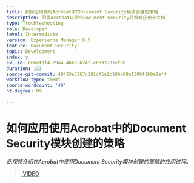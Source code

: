 ```yaml
---
title: 如何应用使用Acrobat中的Document Security模块创建的策略
description: 配置Acrobat以使用Document Security将策略应用于文档
type: Troubleshooting
role: Developer
level: Intermediate
version: Experience Manager 6.5
feature: Document Security
topic: Development
index: y
exl-id: 086afdf4-c9a4-4bb9-b242-e6337281ef9b
duration: 133
source-git-commit: 48433a5367c281cf5a1c106b08a1306f1b0e8ef4
workflow-type: tm+mt
source-wordcount: '49'
ht-degree: 0%

---
```


# 如何应用使用Acrobat中的Document Security模块创建的策略

*此视频介绍在Acrobat中使用Document Security模块创建的策略的应用过程。*

>[!VIDEO](https://video.tv.adobe.com/v/335486?quality=12&learn=on)
